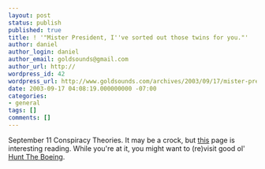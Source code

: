 ```yaml
---
layout: post
status: publish
published: true
title: ! '"Mister President, I''ve sorted out those twins for you."'
author: daniel
author_login: daniel
author_email: goldsounds@gmail.com
author_url: http://
wordpress_id: 42
wordpress_url: http://www.goldsounds.com/archives/2003/09/17/mister-president-ive-sorted-out-those-twins-for-you/
date: 2003-09-17 04:08:19.000000000 -07:00
categories:
- general
tags: []
comments: []
---
```

September 11 Conspiracy Theories. It may be a crock, but <a href="http://perso.wanadoo.fr/jpdesm/pentagon/investigation77.htm">this</a> page is interesting reading. While you're at it, you might want to (re)visit good ol' <a href="http://www.asile.org/citoyens/numero13/pentagone/erreurs_en.htm">Hunt The Boeing</a>.
